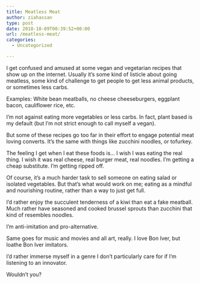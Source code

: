 ```yaml
---
title: Meatless Meat
author: ziahassan
type: post
date: 2018-10-09T00:39:52+00:00
url: /meatless-meat/
categories:
  - Uncategorized

---
```

I get confused and amused at some vegan and vegetarian recipes that show up on the internet. Usually it’s some kind of listicle about going meatless, some kind of challenge to get people to get less animal products, or sometimes less carbs. 

Examples: White bean meatballs, no cheese cheeseburgers, eggplant bacon, cauliflower rice, etc. 

I’m not against eating more vegetables or less carbs. In fact, plant based is my default (but I’m not strict enough to call myself a vegan). 

But some of these recipes go too far in their effort to engage potential meat loving converts. It’s the same with things like zucchini noodles, or tofurkey. 

The feeling I get when I eat these foods is&#8230; I wish I was eating the real thing. I wish it was real cheese, real burger meat, real noodles. I’m getting a cheap substitute. I’m getting ripped off. 

Of course, it’s a much harder task to sell someone on eating salad or isolated vegetables. But that’s what would work on me; eating as a mindful and nourishing routine, rather than a way to just get full. 

I’d rather enjoy the succulent tenderness of a kiwi than eat a fake meatball. Much rather have seasoned and cooked brussel sprouts than zucchini that kind of resembles noodles. 

I’m anti-imitation and pro-alternative. 

Same goes for music and movies and all art, really. I love Bon Iver, but loathe Bon Iver imitators. 

I’d rather immerse myself in a genre I don’t particularly care for if I’m listening to an innovator. 

Wouldn’t you?